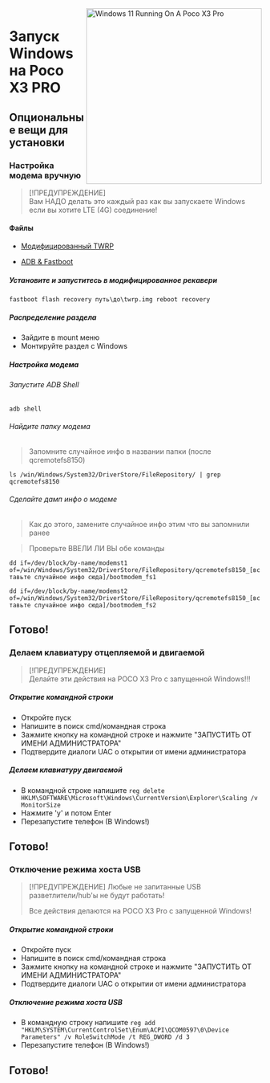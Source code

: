 <img align="right" src="https://github.com/woa-vayu/src_vayu_windows/blob/main/2Poco X3 Pro Windows.png" width="350" alt="Windows 11 Running On A Poco X3 Pro">


# Запуск Windows на Poco X3 PRO

## Опциональные вещи для установки


### Настройка модема вручную

> [!ПРЕДУПРЕЖДЕНИЕ]  
> Вам НАДО делать это каждый раз как вы запускаете Windows если вы хотите LTE (4G) соединение!

#### Файлы

- [Модифицированный TWRP](../../../releases/Recoveries)

- [ADB & Fastboot](https://developer.android.com/studio/releases/platform-tools)

##### Установите и запуститесь в модифицированное рекавери

```fastboot flash recovery путь\до\twrp.img reboot recovery```

##### Распределение раздела

- Зайдите в mount меню
- Монтируйте раздел с Windows

##### Настройка модема

###### Запустите ADB Shell

```adb shell```

###### Найдите папку модема

> Запомните случайное инфо в названии папки (после qcremotefs8150)

```ls /win/Windows/System32/DriverStore/FileRepository/ | grep qcremotefs8150```

###### Сделайте дамп инфо о модеме

> Как до этого, замените случайное инфо этим что вы запомнили ранее

> Проверьте ВВЕЛИ ЛИ ВЫ обе команды

```dd if=/dev/block/by-name/modemst1 of=/win/Windows/System32/DriverStore/FileRepository/qcremotefs8150_[вставьте случайное инфо сюда]/bootmodem_fs1```

```dd if=/dev/block/by-name/modemst2 of=/win/Windows/System32/DriverStore/FileRepository/qcremotefs8150_[вставьте случайное инфо сюда]/bootmodem_fs2```

## Готово!




### Делаем клавиатуру отцепляемой и двигаемой

> [!ПРЕДУПРЕЖДЕНИЕ]  
> Делайте эти действия на POCO X3 Pro с запущенной Windows!!!

##### Открытие командной строки

- Откройте пуск
- Напишите в поиск cmd/командная строка
- Зажмите кнопку на командной строке и нажмите "ЗАПУСТИТЬ ОТ ИМЕНИ АДМИНИСТРАТОРА"
- Подтвердите диалоги UAC о открытии от имени администратора

##### Делаем клавиатуру двигаемой

- В командной строке напишите ```reg delete HKLM\SOFTWARE\Microsoft\Windows\CurrentVersion\Explorer\Scaling /v MonitorSize```
- Нажмите 'y' и потом Enter
- Перезапустите телефон (В Windows!)

## Готово!




### Отключение режима хоста USB

> [!ПРЕДУПРЕЖДЕНИЕ]
>  Любые не запитанные USB разветлители/hub'ы не будут работать!
>
> Все действия делаются на POCO X3 Pro с запущенной Windows!

##### Открытие командной строки

- Откройте пуск
- Напишите в поиск cmd/командная строка
- Зажмите кнопку на командной строке и нажмите "ЗАПУСТИТЬ ОТ ИМЕНИ АДМИНИСТРАТОРА"
- Подтвердите диалоги UAC о открытии от имени администратора

##### Отключение режима хоста USB

- В командную строку напишите ```reg add "HKLM\SYSTEM\CurrentControlSet\Enum\ACPI\QCOM0597\0\Device Parameters" /v RoleSwitchMode /t REG_DWORD /d 3```
- Перезапустите телефон (В Windows!)

## Готово!
